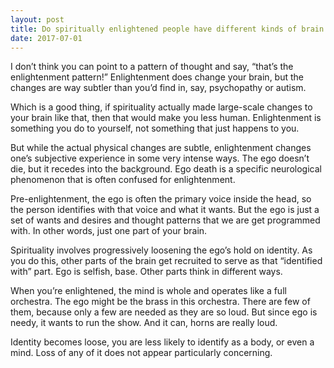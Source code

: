 ```yaml
---
layout: post
title: Do spiritually enlightened people have different kinds of brain activity?
date: 2017-07-01
---
```


<p>I don’t think you can point to a pattern of thought and say, “that’s the enlightenment pattern!” Enlightenment does change your brain, but the changes are way subtler than you’d find in, say, psychopathy or autism.</p><p>Which is a good thing, if spirituality actually made large-scale changes to your brain like that, then that would make you less human. Enlightenment is something you do to yourself, not something that just happens to you.</p><p>But while the actual physical changes are subtle, enlightenment changes one’s subjective experience in some very intense ways. The ego doesn’t die, but it recedes into the background. Ego death is a specific neurological phenomenon that is often confused for enlightenment.</p><p>Pre-enlightenment, the ego is often the primary voice inside the head, so the person identifies with that voice and what it wants. But the ego is just a set of wants and desires and thought patterns that we are get programmed with. In other words, just one part of your brain.</p><p>Spirituality involves progressively loosening the ego’s hold on identity. As you do this, other parts of the brain get recruited to serve as that “identified with” part. Ego is selfish, base. Other parts think in different ways.</p><p>When you’re enlightened, the mind is whole and operates like a full orchestra. The ego might be the brass in this orchestra. There are few of them, because only a few are needed as they are so loud. But since ego is needy, it wants to run the show. And it can, horns are really loud.</p><p>Identity becomes loose, you are less likely to identify as a body, or even a mind. Loss of any of it does not appear particularly concerning.</p>

